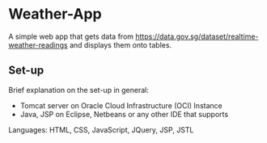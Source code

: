 # Weather-App
A simple web app that gets data from https://data.gov.sg/dataset/realtime-weather-readings and displays them onto tables.

## Set-up
Brief explanation on the set-up in general:
- Tomcat server on Oracle Cloud Infrastructure (OCI) Instance
- Java, JSP on Eclipse, Netbeans or any other IDE that supports

Languages: HTML, CSS, JavaScript, JQuery, JSP, JSTL

